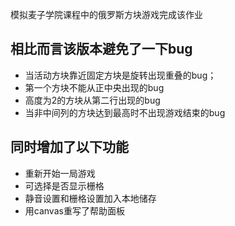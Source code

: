 模拟麦子学院课程中的俄罗斯方块游戏完成该作业

## 相比而言该版本避免了一下bug

- 当活动方块靠近固定方块是旋转出现重叠的bug；
- 第一个方块不能从正中央出现的bug
- 高度为2的方块从第二行出现的bug
- 当非中间列的方块达到最高时不出现游戏结束的bug

## 同时增加了以下功能

- 重新开始一局游戏
- 可选择是否显示栅格
- 静音设置和栅格设置加入本地储存
- 用canvas重写了帮助面板

